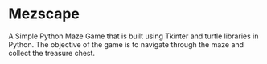 # Mezscape
 A Simple Python Maze Game that is built using Tkinter and turtle libraries in Python. The objective of the game is to navigate through the maze and collect the treasure chest. 
